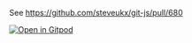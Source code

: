 See https://github.com/steveukx/git-js/pull/680

[![Open in Gitpod](https://gitpod.io/button/open-in-gitpod.svg)](https://gitpod.io/#https://github.com/ericcitaire/steveukx-git-js-pull-680)